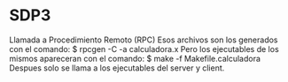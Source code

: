 # SDP3
Llamada a Procedimiento Remoto (RPC)
Esos archivos son los generados con el comando:
$ rpcgen -C -a calculadora.x
Pero los ejecutables de los mismos apareceran con el comando:
$ make -f Makefile.calculadora
Despues solo se llama a los ejecutables del server y client.
